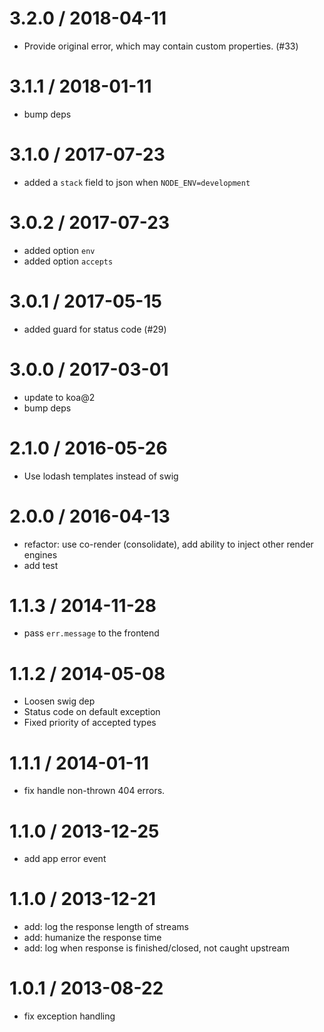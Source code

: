 
3.2.0 / 2018-04-11
==================

  * Provide original error, which may contain custom properties. (#33)

3.1.1 / 2018-01-11
==================

  * bump deps

3.1.0 / 2017-07-23
==================

  * added a `stack` field to json when `NODE_ENV=development`

3.0.2 / 2017-07-23
==================

  * added option `env`
  * added option `accepts`

3.0.1 / 2017-05-15
==================

  * added guard for status code (#29)

3.0.0 / 2017-03-01
==================

  * update to koa@2
  * bump deps

2.1.0 / 2016-05-26
==================

  * Use lodash templates instead of swig

2.0.0 / 2016-04-13
==================

  * refactor: use co-render (consolidate), add ability to inject other render engines
  * add test

1.1.3 / 2014-11-28
==================

  * pass `err.message` to the frontend

1.1.2 / 2014-05-08
==================

  * Loosen swig dep
  * Status code on default exception
  * Fixed priority of accepted types

1.1.1 / 2014-01-11
==================

 * fix handle non-thrown 404 errors.

1.1.0 / 2013-12-25
==================

 * add app error event

1.1.0 / 2013-12-21
==================

 * add: log the response length of streams
 * add: humanize the response time
 * add: log when response is finished/closed, not caught upstream

1.0.1 / 2013-08-22
==================

 * fix exception handling
